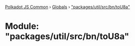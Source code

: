 [Polkadot JS Common](../README.md) › [Globals](../globals.md) › ["packages/util/src/bn/toU8a"](_packages_util_src_bn_tou8a_.md)

# Module: "packages/util/src/bn/toU8a"


